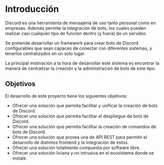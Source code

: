 # Introducción

Discord es una herramienta de mensajería de uso tanto personal como en empresas. Además permite la integración de bots, los cuales pueden realizar casi cualquier tipo de función dentro (y fuera) de un servidor.

Se pretende desarrollar un framework para crear bots de Discord configurables que sean capaces de conectar con diferentes sistemas, y tenerlos centralizados en un solo lugar.

La principal motivación a la hora de desarrollar este sistema es encontrar la manera de centralizar la creación y la administración de bots de este tipo.

## Objetivos

El desarrollo de este proyecto tiene los siguientes objetivos:

-   Ofrecer una solución que permita facilitar y unificar la creación de bots de Discord.
-   Ofrecer una solución que permita facilitar el despliegue de bots de Discord.
-   Ofrecer una solución que permita facilitar la creación de comandos de bots de Discord.
-   Ofrecer una solución que provea una de API REST para permitir el desarrollo de distintos frontend y la integración de estos.
-   Ofrecer una solución totalmente compuesta por software libre.
-   Ofrecer una solución liviana y no intrusiva en el ecosistema donde se instale.
